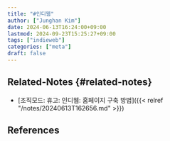 ```yaml
---
title: "#인디웹"
author: ["Junghan Kim"]
date: 2024-06-13T16:24:00+09:00
lastmod: 2024-09-23T15:25:27+09:00
tags: ["indieweb"]
categories: ["meta"]
draft: false
---
```


## Related-Notes {#related-notes}

-   [조직모드: 휴고: 인디웹: 홈페이지 구축 방법]({{< relref "/notes/20240613T162656.md" >}})

## References

<style>.csl-entry{text-indent: -1.5em; margin-left: 1.5em;}</style><div class="csl-bib-body">
</div>
